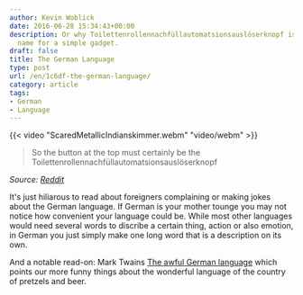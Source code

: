```yaml
---
author: Kevin Woblick
date: 2016-06-28 15:34:43+00:00
description: Or why Toilettenrollennachfüllautomatsionsauslöserknopf is such a convenient
  name for a simple gadget.
draft: false
title: The German Language
type: post
url: /en/1c6df-the-german-language/
category: article
tags:
- German
- Language
---
```


{{< video "ScaredMetallicIndianskimmer.webm" "video/webm" >}}

> So the button at the top must certainly be the Toilettenrollennachfüllautomatsionsauslöserknopf

_Source: [Reddit](http://www.reddit.com/r/gifs/comments/4q89ej/-/d4rgmeu)_

It's just hiliarous to read about foreigners complaining or making jokes about the German language. If German is your mother tounge you may not notice how convenient your language could be. While most other languages would need several words to discribe a certain thing, action or also emotion, in German you just simply make one long word that is a description on its own.

And a notable read-on: Mark Twains [The awful German language](http://www.kombu.de/twain-2.htm) which points our more funny things about the wonderful language of the country of pretzels and beer.

